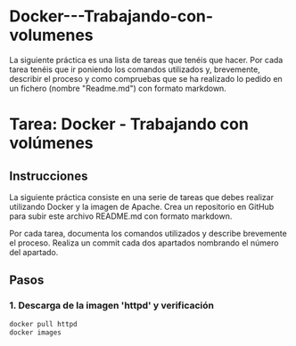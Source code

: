 # Docker---Trabajando-con-volumenes
La siguiente práctica es una lista de tareas que tenéis que hacer.  Por cada tarea tenéis que ir poniendo los comandos utilizados y, brevemente, describir el proceso y como compruebas que se ha realizado lo pedido en un fichero (nombre "Readme.md") con formato markdown.
# Tarea: Docker - Trabajando con volúmenes

## Instrucciones

La siguiente práctica consiste en una serie de tareas que debes realizar utilizando Docker y la imagen de Apache. Crea un repositorio en GitHub para subir este archivo README.md con formato markdown.

Por cada tarea, documenta los comandos utilizados y describe brevemente el proceso. Realiza un commit cada dos apartados nombrando el número del apartado.

## Pasos

### 1. Descarga de la imagen 'httpd' y verificación

```bash
docker pull httpd
docker images
